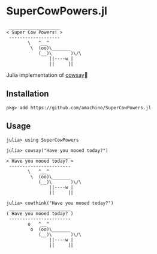 # SuperCowPowers.jl

```
 ___________________
< Super Cow Powers! >
 -------------------
        \   ^__^
         \  (oo)\_______
            (__)\       )\/\
                ||----w |
                ||     ||
```

Julia implementation of [cowsay](https://en.wikipedia.org/wiki/Cowsay)🐄

## Installation

```
pkg> add https://github.com/amachino/SuperCowPowers.jl
```

## Usage

```
julia> using SuperCowPowers

julia> cowsay("Have you mooed today?")
 _______________________
< Have you mooed today? >
 -----------------------
        \   ^__^
         \  (oo)\_______
            (__)\       )\/\
                ||----w |
                ||     ||

julia> cowthink("Have you mooed today?")
 _______________________
( Have you mooed today? )
 -----------------------
        o   ^__^
         o  (oo)\_______
            (__)\       )\/\
                ||----w |
                ||     ||

```

